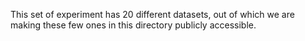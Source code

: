 This set of experiment has 20 different datasets, out of which we are making these few ones in this directory publicly accessible.